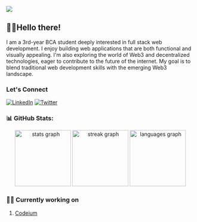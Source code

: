 [![](https://visitcount.itsvg.in/api?id=rishipatel9&label=Profile%20Views&color=0&icon=2&pretty=true)](https://visitcount.itsvg.in)
## 👋🏻Hello there! 

I am a 3rd-year BCA student deeply interested in full stack web development. I enjoy building web applications that are both functional and visually appealing. I'm also exploring the world of Web3 and decentralized technologies, eager to contribute to the future of the internet. My goal is to blend traditional web development skills with the emerging Web3 landscape.

### Let's Connect

[![LinkedIn](https://img.shields.io/badge/LinkedIn-%230077B5.svg?logo=linkedin&logoColor=white)](https://www.linkedin.com/in/rishi-patel-96366b299/) [![Twitter](https://img.shields.io/twitter/url?url=https%3A%2F%2Fx.com%2Fj1_kapil)](https://x.com/Rishi99876)


### 📊 GitHub Stats:

<div align="center">
  <img src="https://github-readme-stats.vercel.app/api?username=rishipatel9&hide_title=false&hide_rank=false&show_icons=true&include_all_commits=true&count_private=true&disable_animations=false&theme=dracula&locale=en&hide_border=false" height="150" alt="stats graph"  />
  
  <img src="https://streak-stats.demolab.com?user=rishipatel9&locale=en&mode=daily&theme=dracula&hide_border=false&border_radius=5" height="150" alt="streak graph"  />
  <img src="https://github-readme-stats.vercel.app/api/top-langs?username=rishipatel9&locale=en&hide_title=false&layout=compact&card_width=320&langs_count=5&theme=dracula&hide_border=false" height="150" alt="languages graph"  />
</div>


### 🧑‍💻 Currently working on
1. [Codeium](https://github.com/rishipatel9/Codeium)

